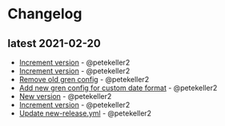 # Changelog

## latest 2021-02-20
- [Increment version](https://github.com/petekeller2/grepord/commit/a44d15ce0a3c2213c5e0087d6bf08cad0108d053) - @petekeller2
- [Increment version](https://github.com/petekeller2/grepord/commit/3428ad3a6afe58803f2102781cd9d946daba4ce9) - @petekeller2
- [Remove old gren config](https://github.com/petekeller2/grepord/commit/93dffc16b2baa4641261c370321816ce3806c00e) - @petekeller2
- [Add new gren config for custom date format](https://github.com/petekeller2/grepord/commit/8c5e9b5030b4376f4bc14001eba64929c0674326) - @petekeller2
- [New version](https://github.com/petekeller2/grepord/commit/b299b1b94a1ae374dd739de8553356d8840d3591) - @petekeller2
- [Increment version](https://github.com/petekeller2/grepord/commit/a655450d81780db39b4d3ac7cd286996870d7a05) - @petekeller2
- [Update new-release.yml](https://github.com/petekeller2/grepord/commit/e158ea325cac319065800693eee5ab1b0468d6f3) - @petekeller2
